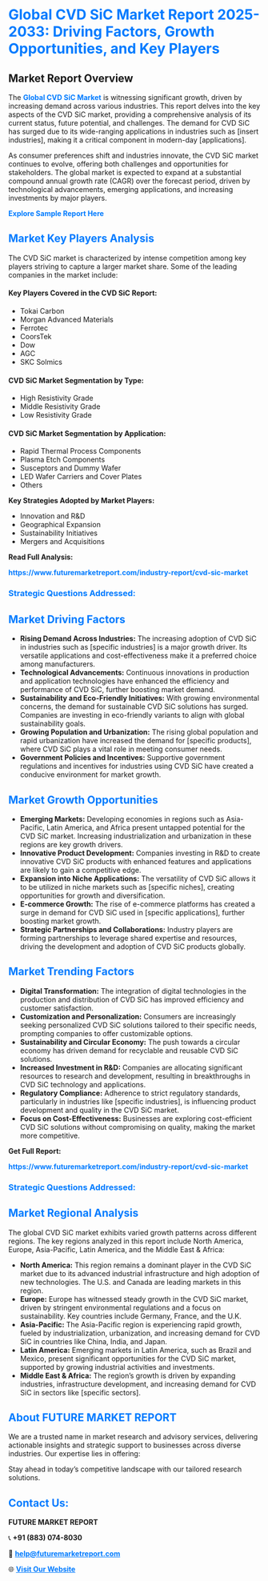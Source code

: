 <h1 style="color: #007BFF;">Global CVD SiC Market Report 2025-2033: Driving Factors, Growth Opportunities, and Key Players</h1>

<section id="overview">
<h2>Market Report Overview</h2>
<p>The <a href="https://www.futuremarketreport.com/industry-report/cvd-sic-market" style="color: #007BFF; text-decoration: none;"><strong>Global CVD SiC Market</strong></a> is witnessing significant growth, driven by increasing demand across various industries. This report delves into the key aspects of the CVD SiC market, providing a comprehensive analysis of its current status, future potential, and challenges. The demand for CVD SiC has surged due to its wide-ranging applications in industries such as [insert industries], making it a critical component in modern-day [applications].</p>
<p>As consumer preferences shift and industries innovate, the CVD SiC market continues to evolve, offering both challenges and opportunities for stakeholders. The global market is expected to expand at a substantial compound annual growth rate (CAGR) over the forecast period, driven by technological advancements, emerging applications, and increasing investments by major players.</p>
</section>

<section id="overview">
<p><a href="https://www.futuremarketreport.com/request-sample/reportId=26409" style="color: #007BFF; text-decoration: none;"><strong>Explore Sample Report Here</strong></a></p>
</section>

<section id="key-players">
<h2 style="color: #007BFF;">Market Key Players Analysis</h2>
<p>The CVD SiC market is characterized by intense competition among key players striving to capture a larger market share. Some of the leading companies in the market include:</p>
<h4>Key Players Covered in the CVD SiC Report:</h4>
<ul><li>Tokai Carbon</li><li>Morgan Advanced Materials</li><li>Ferrotec</li><li>CoorsTek</li><li>Dow</li><li>AGC</li><li>SKC Solmics</li></ul>
<h4>CVD SiC Market Segmentation by Type:</h4>
<ul><li>High Resistivity Grade</li><li>Middle Resistivity Grade</li><li>Low Resistivity Grade</li></ul>

<h4>CVD SiC Market Segmentation by Application:</h4>
<ul><li>Rapid Thermal Process Components</li><li>Plasma Etch Components</li><li>Susceptors and Dummy Wafer</li><li>LED Wafer Carriers and Cover Plates</li><li>Others</li></ul>
<p><strong>Key Strategies Adopted by Market Players:</strong></p>
<ul>
<li>Innovation and R&D</li>
<li>Geographical Expansion</li>
<li>Sustainability Initiatives</li>
<li>Mergers and Acquisitions</li>
</ul>
</section>

<section>
<p><strong>Read Full Analysis: </strong></p><a href="https://www.futuremarketreport.com/industry-report/cvd-sic-market" style="color: #007BFF; text-decoration: none;"><strong>https://www.futuremarketreport.com/industry-report/cvd-sic-market</strong></a>
<h3 style="color: #007BFF;">Strategic Questions Addressed:</h3>
</section>

<section id="driving-factors">
<h2 style="color: #007BFF;">Market Driving Factors</h2>
<ul>
<li><strong>Rising Demand Across Industries:</strong> The increasing adoption of CVD SiC in industries such as [specific industries] is a major growth driver. Its versatile applications and cost-effectiveness make it a preferred choice among manufacturers.</li>
<li><strong>Technological Advancements:</strong> Continuous innovations in production and application technologies have enhanced the efficiency and performance of CVD SiC, further boosting market demand.</li>
<li><strong>Sustainability and Eco-Friendly Initiatives:</strong> With growing environmental concerns, the demand for sustainable CVD SiC solutions has surged. Companies are investing in eco-friendly variants to align with global sustainability goals.</li>
<li><strong>Growing Population and Urbanization:</strong> The rising global population and rapid urbanization have increased the demand for [specific products], where CVD SiC plays a vital role in meeting consumer needs.</li>
<li><strong>Government Policies and Incentives:</strong> Supportive government regulations and incentives for industries using CVD SiC have created a conducive environment for market growth.</li>
</ul>
</section>

<section id="growth-opportunities">
<h2 style="color: #007BFF;">Market Growth Opportunities</h2>
<ul>
<li><strong>Emerging Markets:</strong> Developing economies in regions such as Asia-Pacific, Latin America, and Africa present untapped potential for the CVD SiC market. Increasing industrialization and urbanization in these regions are key growth drivers.</li>
<li><strong>Innovative Product Development:</strong> Companies investing in R&D to create innovative CVD SiC products with enhanced features and applications are likely to gain a competitive edge.</li>
<li><strong>Expansion into Niche Applications:</strong> The versatility of CVD SiC allows it to be utilized in niche markets such as [specific niches], creating opportunities for growth and diversification.</li>
<li><strong>E-commerce Growth:</strong> The rise of e-commerce platforms has created a surge in demand for CVD SiC used in [specific applications], further boosting market growth.</li>
<li><strong>Strategic Partnerships and Collaborations:</strong> Industry players are forming partnerships to leverage shared expertise and resources, driving the development and adoption of CVD SiC products globally.</li>
</ul>
</section>

<section id="trending-factors">
<h2 style="color: #007BFF;">Market Trending Factors</h2>
<ul>
<li><strong>Digital Transformation:</strong> The integration of digital technologies in the production and distribution of CVD SiC has improved efficiency and customer satisfaction.</li>
<li><strong>Customization and Personalization:</strong> Consumers are increasingly seeking personalized CVD SiC solutions tailored to their specific needs, prompting companies to offer customizable options.</li>
<li><strong>Sustainability and Circular Economy:</strong> The push towards a circular economy has driven demand for recyclable and reusable CVD SiC solutions.</li>
<li><strong>Increased Investment in R&D:</strong> Companies are allocating significant resources to research and development, resulting in breakthroughs in CVD SiC technology and applications.</li>
<li><strong>Regulatory Compliance:</strong> Adherence to strict regulatory standards, particularly in industries like [specific industries], is influencing product development and quality in the CVD SiC market.</li>
<li><strong>Focus on Cost-Effectiveness:</strong> Businesses are exploring cost-efficient CVD SiC solutions without compromising on quality, making the market more competitive.</li>
</ul>
</section>

<section>
<p><strong>Get Full Report: </strong></p><a href="https://www.futuremarketreport.com/industry-report/cvd-sic-market" style="color: #007BFF; text-decoration: none;"><strong>https://www.futuremarketreport.com/industry-report/cvd-sic-market</strong></a>
<h3 style="color: #007BFF;">Strategic Questions Addressed:</h3>
</section>


<section id="regional-analysis">
<h2 style="color: #007BFF;">Market Regional Analysis</h2>
<p>The global CVD SiC market exhibits varied growth patterns across different regions. The key regions analyzed in this report include North America, Europe, Asia-Pacific, Latin America, and the Middle East & Africa:</p>
<ul>
<li><strong>North America:</strong> This region remains a dominant player in the CVD SiC market due to its advanced industrial infrastructure and high adoption of new technologies. The U.S. and Canada are leading markets in this region.</li>
<li><strong>Europe:</strong> Europe has witnessed steady growth in the CVD SiC market, driven by stringent environmental regulations and a focus on sustainability. Key countries include Germany, France, and the U.K.</li>
<li><strong>Asia-Pacific:</strong> The Asia-Pacific region is experiencing rapid growth, fueled by industrialization, urbanization, and increasing demand for CVD SiC in countries like China, India, and Japan.</li>
<li><strong>Latin America:</strong> Emerging markets in Latin America, such as Brazil and Mexico, present significant opportunities for the CVD SiC market, supported by growing industrial activities and investments.</li>
<li><strong>Middle East & Africa:</strong> The region’s growth is driven by expanding industries, infrastructure development, and increasing demand for CVD SiC in sectors like [specific sectors].</li>
</ul>
</section>

<footer>
<h2 style="color: #007BFF;">About FUTURE MARKET REPORT</h2>
<p>We are a trusted name in market research and advisory services, delivering actionable insights and strategic support to businesses across diverse industries. Our expertise lies in offering:</p>

<p>Stay ahead in today’s competitive landscape with our tailored research solutions.</p>

<h2 style="color: #007BFF;">Contact Us:</h2>
<p><strong>FUTURE MARKET REPORT</strong></p>
<p>📞 <strong>+91 (883) 074-8030</strong></p>
<p>📧 <strong><a href="mailto:help@futuremarketreport.com" style="color: #007BFF;">help@futuremarketreport.com</a></strong></p>
<p>🌐 <strong><a href="https://www.futuremarketreport.com/" style="color: #007BFF;">Visit Our Website</a></strong></p>
</footer>